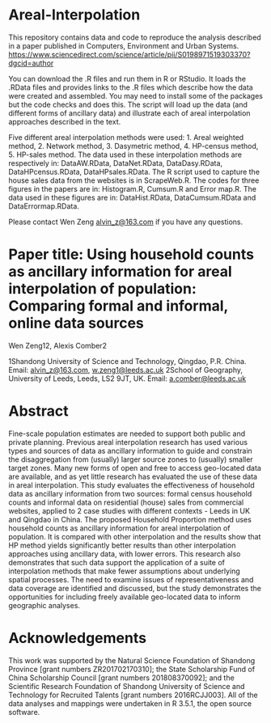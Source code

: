 # Areal-Interpolation

This repository contains data and code to reproduce the analysis described in a paper published in Computers, Environment and Urban Systems. https://www.sciencedirect.com/science/article/pii/S0198971519303370?dgcid=author

You can download the .R files and run them in R or RStudio. It loads the .RData files and provides links to the .R files which describe how the data were created and assembled. You may need to install some of the packages but the code checks and does this. The script will load up the data (and different forms of ancillary data) and illustrate each of areal interpolation approaches described in the text.

Five different areal interpolation methods were used: 1. Areal weighted method, 2. Network method, 3. Dasymetric method, 	4. HP-census method, 5. HP-sales method. The data used in these interpolation methods are respectively in: DataAW.RData, DataNet.RData, DataDasy.RData, DataHPcensus.RData, DataHPsales.RData. The R script used to capture the house sales data from the websites is in ScrapeWeb.R. The codes for three figures in the papers are in: Histogram.R, Cumsum.R and Error map.R. The data used in these figures are in: DataHist.RData, DataCumsum.RData and DataErrormap.RData. 

Please contact Wen Zeng alvin_z@163.com if you have any questions.

# Paper title: Using household counts as ancillary information for areal interpolation of population: Comparing formal and informal, online data sources

Wen Zeng12, Alexis Comber2

1Shandong University of Science and Technology, Qingdao, P.R. China. Email: alvin_z@163.com, w.zeng1@leeds.ac.uk
2School of Geography, University of Leeds, Leeds, LS2 9JT, UK. Email: a.comber@leeds.ac.uk

# Abstract

Fine-scale population estimates are needed to support both public and private planning. Previous areal interpolation research has used various types and sources of data as ancillary information to guide and constrain the disaggregation from (usually) larger source zones to (usually) smaller target zones. Many new forms of open and free to access geo-located data are available, and as yet little research has evaluated the use of these data in areal interpolation. This study evaluates the effectiveness of household data as ancillary information from two sources: formal census household counts and informal data on residential (house) sales from commercial websites, applied to 2 case studies with different contexts - Leeds in UK and Qingdao in China. The proposed Household Proportion method uses household counts as ancillary information for areal interpolation of population. It is compared with other interpolation and the results show that HP method yields significantly better results than other interpolation approaches using ancillary data, with lower errors. This research also demonstrates that such data support the application of a suite of interpolation methods that make fewer assumptions about underlying spatial processes. The need to examine issues of representativeness and data coverage are identified and discussed, but the study demonstrates the opportunities for including freely available geo-located data to inform geographic analyses.

# Acknowledgements

This work was supported by the Natural Science Foundation of Shandong Province [grant numbers ZR201702170310]; the State Scholarship Fund of China Scholarship Council [grant numbers 201808370092]; and the Scientific Research Foundation of Shandong University of Science and Technology for Recruited Talents [grant numbers 2016RCJJ003]. All of the data analyses and mappings were undertaken in R 3.5.1, the open source software.

